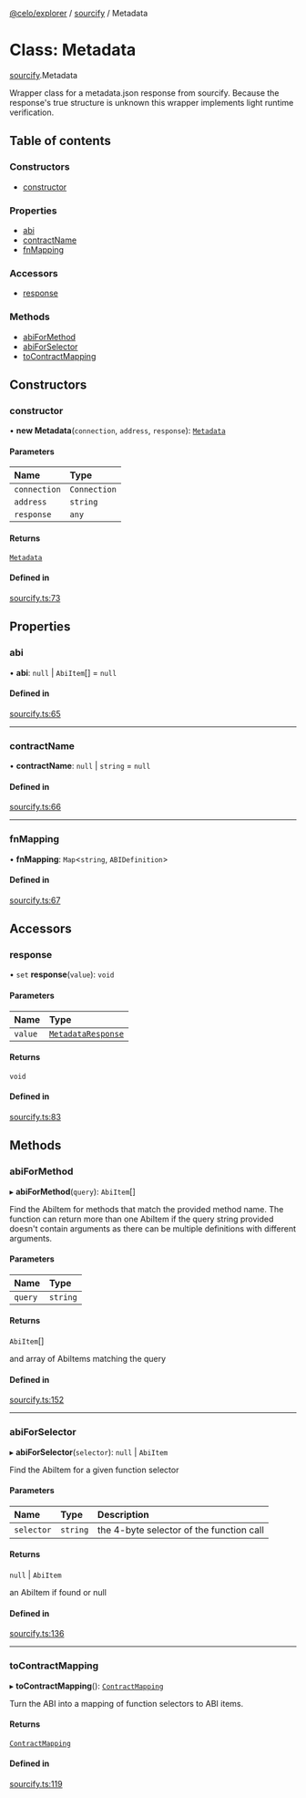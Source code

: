 [@celo/explorer](../README.md) / [sourcify](../modules/sourcify.md) / Metadata

# Class: Metadata

[sourcify](../modules/sourcify.md).Metadata

Wrapper class for a metadata.json response from sourcify.
Because the response's true structure is unknown this wrapper implements
light runtime verification.

## Table of contents

### Constructors

- [constructor](sourcify.Metadata.md#constructor)

### Properties

- [abi](sourcify.Metadata.md#abi)
- [contractName](sourcify.Metadata.md#contractname)
- [fnMapping](sourcify.Metadata.md#fnmapping)

### Accessors

- [response](sourcify.Metadata.md#response)

### Methods

- [abiForMethod](sourcify.Metadata.md#abiformethod)
- [abiForSelector](sourcify.Metadata.md#abiforselector)
- [toContractMapping](sourcify.Metadata.md#tocontractmapping)

## Constructors

### constructor

• **new Metadata**(`connection`, `address`, `response`): [`Metadata`](sourcify.Metadata.md)

#### Parameters

| Name | Type |
| :------ | :------ |
| `connection` | `Connection` |
| `address` | `string` |
| `response` | `any` |

#### Returns

[`Metadata`](sourcify.Metadata.md)

#### Defined in

[sourcify.ts:73](https://github.com/celo-org/developer-tooling/blob/master/packages/sdk/explorer/src/sourcify.ts#L73)

## Properties

### abi

• **abi**: ``null`` \| `AbiItem`[] = `null`

#### Defined in

[sourcify.ts:65](https://github.com/celo-org/developer-tooling/blob/master/packages/sdk/explorer/src/sourcify.ts#L65)

___

### contractName

• **contractName**: ``null`` \| `string` = `null`

#### Defined in

[sourcify.ts:66](https://github.com/celo-org/developer-tooling/blob/master/packages/sdk/explorer/src/sourcify.ts#L66)

___

### fnMapping

• **fnMapping**: `Map`\<`string`, `ABIDefinition`\>

#### Defined in

[sourcify.ts:67](https://github.com/celo-org/developer-tooling/blob/master/packages/sdk/explorer/src/sourcify.ts#L67)

## Accessors

### response

• `set` **response**(`value`): `void`

#### Parameters

| Name | Type |
| :------ | :------ |
| `value` | [`MetadataResponse`](../interfaces/sourcify.MetadataResponse.md) |

#### Returns

`void`

#### Defined in

[sourcify.ts:83](https://github.com/celo-org/developer-tooling/blob/master/packages/sdk/explorer/src/sourcify.ts#L83)

## Methods

### abiForMethod

▸ **abiForMethod**(`query`): `AbiItem`[]

Find the AbiItem for methods that match the provided method name.
The function can return more than one AbiItem if the query string
provided doesn't contain arguments as there can be multiple
definitions with different arguments.

#### Parameters

| Name | Type |
| :------ | :------ |
| `query` | `string` |

#### Returns

`AbiItem`[]

and array of AbiItems matching the query

#### Defined in

[sourcify.ts:152](https://github.com/celo-org/developer-tooling/blob/master/packages/sdk/explorer/src/sourcify.ts#L152)

___

### abiForSelector

▸ **abiForSelector**(`selector`): ``null`` \| `AbiItem`

Find the AbiItem for a given function selector

#### Parameters

| Name | Type | Description |
| :------ | :------ | :------ |
| `selector` | `string` | the 4-byte selector of the function call |

#### Returns

``null`` \| `AbiItem`

an AbiItem if found or null

#### Defined in

[sourcify.ts:136](https://github.com/celo-org/developer-tooling/blob/master/packages/sdk/explorer/src/sourcify.ts#L136)

___

### toContractMapping

▸ **toContractMapping**(): [`ContractMapping`](../interfaces/base.ContractMapping.md)

Turn the ABI into a mapping of function selectors to ABI items.

#### Returns

[`ContractMapping`](../interfaces/base.ContractMapping.md)

#### Defined in

[sourcify.ts:119](https://github.com/celo-org/developer-tooling/blob/master/packages/sdk/explorer/src/sourcify.ts#L119)
